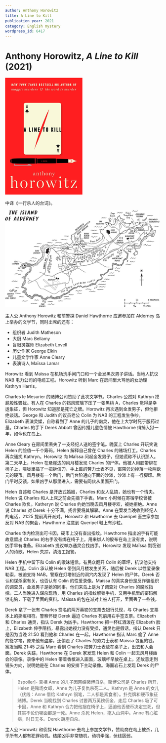 ```yaml
---
author: Anthony Horowitz
title: A Line to Kill
publication_year: 2021
category: English mystery
wordpress_id: 6417
---
```


# Anthony Horowitz, <i>A Line to Kill</i> (2021)

<img src=images/2021_cover.jpg width=250/>

中译《一行杀人的台词》。

<img src=images/2021_map.jpg width=500/>

主人公 Anthony Horowitz 和前警探 Daniel Hawthorne 应邀参加在 Alderney 岛上举办的文学节，同时出席的还有：
* 组织者 Judith Matheson
* 大厨 Marc Bellamy
* 盲眼灵媒师 Elizabeth Lovell
* 历史作家 George Elkin
* 儿童文学作家 Anne Cleary
* 表演诗人 Maïssa Lamar

Horowitz 看到 Maïssa 在机场洗手间门口和一个金发黑衣男子讲话。当地人抗议 NAB 电力公司的电缆工程。Horowitz 听到 Marc 在房间里大骂他的女助理 Kathryn Harris。

Charles le Mesurier 的赌博公司赞助了此次文学节。Charles 公然对 Kathryn 摸屁股性骚扰。有人在 Charles 的挡风玻璃下压了一张黑桃 A，Charles 觉得是幸运象征，但 Horowitz 知道那是死亡之牌。Horowitz 再次遇到金发男子，但他拒绝谈话。George 和 Judith 的议员老公 Colin 为 NAB 的工程发生争吵。Elizabeth 表演灵媒，自称看到了 Anne 的儿子的幽灵，他在上大学时死于服药过量。Charles 的手下 Derek Abbott 曾因传播儿童色情被 Hawthorne 缉捕入狱一年，如今也在岛上。

Anne Cleary 在房间里丢失了一支经纪人送的签字笔。晚宴上 Charles 开玩笑说 Helen 的脸值一千个筹码，Helen 解释自己曾在 Charles 的赌场打工。Charles 再次骚扰 Kathryn。Horowitz 向 Maïssa 问起金发男子，但她谎称不认识那人。第二天早上，Helen 在悬崖边的风月楼发现 Charles 的尸体。他被人用胶带绑在椅子上，喉咙里插了一把拆信刀，手上戴的劳力士表不见，窗帘旁边掉落一枚两欧元的硬币。风月楼有一个后门，后门台阶通向下面的沙滩，沙滩上有一行脚印。后门平时反锁，如果凶手从那里进入，需要有同伙从里面开门。

Helen 自述和 Charles 是开放式婚姻，Charles 和女人乱搞，她也有一个情夫。Helen 说 Charles 和人上床之前会先摘下手表。Marc 小时候在寄宿学校曾被 Charles 欺负。Katheryn 说 Charles 约她当晚去风月楼寻欢，被她拒绝。Anne 说 Charles 对 Derek 十分不满，扬言要将其解雇。Anne 在案发当晚收到经纪人的电话，21:25 提前离开派对。Horowitz 和 Hawthorne 去 Queripel 医生家参加反对 NAB 的聚会，Hawthorne 注意到 Queripel 鞋上有沙粒。

Charles 体内检测出可卡因，硬币上没有查出指纹。Hawthorne 指出凶手有可能故意留出 Charles 的右手没有绑在椅子上。用来绑人的胶布在岛上没有卖，说明凶手早有准备。Elizabeth 提议举办通灵会找凶手。Horowitz 发现 Maïssa 剽窃别人的诗歌。Helen 失踪，清洁工报警。

Helen 手机中留下和 Colin 的暧昧短信。有民众翻开 Colin 的草坪，抗议他支持 NAB 工程。Colin 承认被 Helen 带到风月楼发生关系，随后被 Derek 以性爱录像勒索，被迫支持 NAB。警察在灯塔附近的洞穴内发现了 Helen 的尸体。Derek 否认和谋杀案有关，也否认有 Colin 的性爱录像。Maïssa 的真实身份是反诈骗组织的调查员，金发男子是她的同事，他们来岛上是为了调查对 Charles 的腐败指控。二人当晚进入谋杀现场，用 Charles 的指纹解锁手机，又用手机里的密码解锁电脑，下载了里面的资料。Maïssa 的包在派对上被人打开，里面丢了一些钱。

Derek 拿了一张有 Charles 签名的两万英镑的支票去银行兑现，与 Charles 支票本上的撕痕相符。警察怀疑 Derek 逼迫 Charles 死前用右手签支票。Elizabeth 和 Charles 通灵，指认 Derek 为凶手。Hawthorne 把一杯红酒泼在 Elizabeth 脸上，Elizabeth 伸手阻挡，暴露出她视力没有受损，通灵也是假话，指认 Derek 只是因为当晚 21:50 看到他和 Charles 在一起。Hawthorne 指认 Marc 偷了 Anne 的签字笔，原来他有盗癖，还偷走了 Charles 的劳力士表和 Maïssa 包里的钱。案发当晚 21:45 之后 Marc 看到 Charles 把劳力士表放在桌子上，出去和人会面。Derek 失踪，Hawthorne 在 Derek 家发现 Helen 和 Colin 一起去风月楼幽会的录像。录像中的 Helen 带着香槟进入画面，玻璃杯早放在桌上，还故意走到镜头方向，说明她是在 Charles 的安排下主动录像。海面岩石上发现 Derek 的尸体。

> [!spoiler]- 真相
> Anne 的儿子因网络赌博自杀，赌博公司是 Charles 所开，Helen 是赌场女郎，Anne 为儿子复仇杀死二人。Kathryn 是 Anne 的女儿（伏线：Anne 借给 Kathryn 钢笔，二人都是素食者）。扑克牌和硬币象征赌博。Derek 当晚找到 Charles 讨要两万英镑佣金，走后 Charles 吸了可卡因，Anne 和 Kathryn 合力把他捆在椅子上，逼迫他丢硬币决定生死，但其实不论仍哪面都是一死。Anne 杀死 Helen，拖入山洞中。Anne 有心脏病，时日无多。Derek 跳崖自杀。

主人公 Horowitz 和侦探 Hawthorne 去岛上参加文学节，赞助商在岛上被杀，几乎所有人都有犯罪动机。结尾凶手非常随机，动机牵强，伏线孱弱。